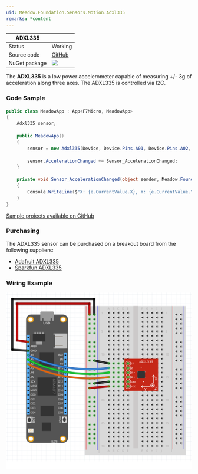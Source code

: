 ```yaml
---
uid: Meadow.Foundation.Sensors.Motion.Adxl335
remarks: *content
---
```


| ADXL335       |             |
|---------------|-------------|
| Status        | Working     |
| Source code   | [GitHub](https://github.com/WildernessLabs/Meadow.Foundation/tree/master/Source/Meadow.Foundation.Peripherals/Sensors.Motion.Adxl335) |
| NuGet package | <img src="https://img.shields.io/nuget/v/Meadow.Foundation.Sensors.Motion.Adxl335.svg?label=Meadow.Foundation.Sensors.Motion.Adxl335" style="width: auto;" /> |

The **ADXL335** is a low power accelerometer capable of measuring +/- 3g of acceleration along three axes. The ADXL335 is controlled via I2C.

### Code Sample

```csharp
public class MeadowApp : App<F7Micro, MeadowApp>
{
    Adxl335 sensor;

    public MeadowApp()
    {
        sensor = new Adxl335(Device, Device.Pins.A01, Device.Pins.A02, Device.Pins.A03, 500);

        sensor.AccelerationChanged += Sensor_AccelerationChanged;
    }

    private void Sensor_AccelerationChanged(object sender, Meadow.Foundation.Sensors.SensorVectorEventArgs e)
    {
        Console.WriteLine($"X: {e.CurrentValue.X}, Y: {e.CurrentValue.Y}, Z: {e.CurrentValue.Z}");
    }
}
```

[Sample projects available on GitHub](https://github.com/WildernessLabs/Meadow.Foundation/tree/master/Source/Meadow.Foundation.Peripherals/Sensors.Motion.Adxl335/Samples/) 

### Purchasing

The ADXL335 sensor can be purchased on a breakout board from the following suppliers:

* [Adafruit ADXL335](https://www.adafruit.com/product/163)
* [Sparkfun ADXL335](https://www.sparkfun.com/products/9269)

### Wiring Example

![](../../API_Assets/Meadow.Foundation.Sensors.Motion.Adxl335/Adxl335_Fritzing.svg)